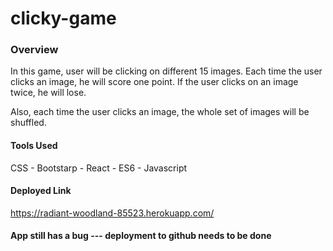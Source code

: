 # clicky-game

### Overview
In this game, user will be clicking on different 15 images. Each time the user clicks an image, he will score one point. If the user clicks on an image twice, he will lose.

Also, each time the user clicks an image, the whole set of images will be shuffled.

#### Tools Used
CSS - Bootstarp - React - ES6 - Javascript

#### Deployed Link
https://radiant-woodland-85523.herokuapp.com/

#### App still has a bug --- deployment to github needs to be done

